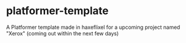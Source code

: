 # platformer-template
A Platformer template made in haxeflixel for a upcoming project named "Xerox" (coming out within the next few days)
